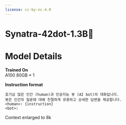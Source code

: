 ```yaml
---
license: cc-by-nc-4.0
---
```


# **Synatra-42dot-1.3B🐧**  

# **Model Details**
**Trained On**  
A100 80GB * 1

**Instruction format**
```
호기심 많은 인간 (human)과 인공지능 봇 (AI bot)의 대화입니다.
봇은 인간의 질문에 대해 친절하게 유용하고 상세한 답변을 제공합니다.
<human>: {instruction}
<bot>:
```

Context enlarged to 8k